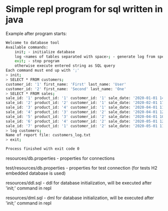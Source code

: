 # Simple repl program for sql written in java
Example after program starts:
```bash
Welcome to database tool
Available commands:
	init; - initialize database
	log <names of tables separated with space>; - generate log from specified tables
	exit; - stop program
	otherwise execute entered string as SQL query
Each command must end up with ';'
> init;
> SELECT * FROM customers;
customer_id: '1' first_name: 'First' last_name: 'User' 
customer_id: '2' first_name: 'Second' last_name: 'One' 
> SELECT * FROM sales;
sale_id: '1' product_id: '1' customer_id: '1' sale_date: '2020-01-01 14:00:01' 
sale_id: '2' product_id: '2' customer_id: '1' sale_date: '2020-02-01 17:10:01' 
sale_id: '3' product_id: '4' customer_id: '1' sale_date: '2020-04-01 11:00:01' 
sale_id: '4' product_id: '3' customer_id: '2' sale_date: '2020-04-01 12:00:01' 
sale_id: '5' product_id: '3' customer_id: '2' sale_date: '2020-04-01 10:00:01' 
sale_id: '6' product_id: '4' customer_id: '2' sale_date: '2020-05-01 12:00:01' 
sale_id: '7' product_id: '1' customer_id: '2' sale_date: '2020-05-01 11:00:01' 
> log customers;
Name of report file: customers_log.txt
> exit;

Process finished with exit code 0

```

resources/db.properties - properties for connections

test/resources/db.properties - properties for test connection (for tests H2 embedded database is used)


resources/ddl.sql - ddl for database initialization, will be executed after 'init;' command in repl

resources/dml.sql - dml for database initialization, will be executed after 'init;' command in repl
